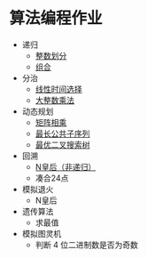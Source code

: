 # 算法编程作业
- 递归
   - <a href="Integer partition.c">整数划分</a>
   - <a href="Combination.cpp">组合</a>
- 分治
   - <a href="Linear_time_selection.cpp">线性时间选择</a>
   - <a href="Large_Integer_Multiplication.cpp">大整数乘法</a>
- 动态规划
   -  <a href="Matrix_multiplication.cpp">矩阵相乘</a>
   -  <a href="Longest_Common_Sequence.cpp">最长公共子序列</a>
   -  <a href="best_BST.cpp">最优二叉搜索树</a>
- 回溯
   - <a href="Nqueen.cpp">N皇后（非递归）</a>
   - 凑合24点
- 模拟退火
   - N皇后
- 遗传算法
  - 求最值
- 模拟图灵机
   - 判断 4 位二进制数是否为奇数
